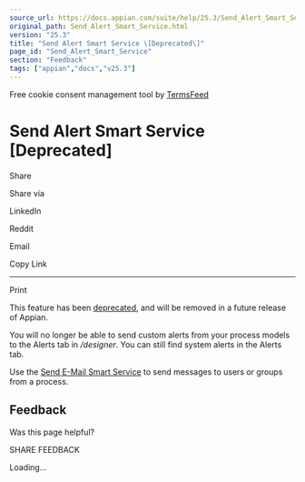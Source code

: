 ```yaml
---
source_url: https://docs.appian.com/suite/help/25.3/Send_Alert_Smart_Service.html
original_path: Send_Alert_Smart_Service.html
version: "25.3"
title: "Send Alert Smart Service \[Deprecated\]"
page_id: "Send_Alert_Smart_Service"
section: "Feedback"
tags: ["appian","docs","v25.3"]
---
```



Free cookie consent management tool by [TermsFeed](https://www.termsfeed.com/)

# Send Alert Smart Service \[Deprecated\]

Share

Share via

LinkedIn

Reddit

Email

Copy Link

* * *

Print

This feature has been [deprecated](Deprecated_Features.html), and will be removed in a future release of Appian.

You will no longer be able to send custom alerts from your process models to the Alerts tab in _/designer_. You can still find system alerts in the Alerts tab.

Use the [Send E-Mail Smart Service](Send_Email_Smart_Service.html) to send messages to users or groups from a process.

## Feedback

Was this page helpful?

SHARE FEEDBACK

Loading...